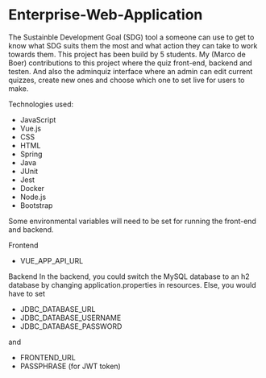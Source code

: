 # Enterprise-Web-Application

The Sustainble Development Goal (SDG) tool a someone can use to get to know what SDG suits them the most and what action they can take to work towards them.
This project has been build by 5 students. My (Marco de Boer) contributions to this project where the quiz front-end, backend and testen. 
And also the adminquiz interface where an admin can edit current quizzes, create new ones and choose which one to set live for users to make.

Technologies used:
- JavaScript
- Vue.js
- CSS
- HTML
- Spring
- Java
- JUnit
- Jest
- Docker
- Node.js
- Bootstrap

Some environmental variables will need to be set for running the front-end and backend.

Frontend
- VUE_APP_API_URL 

Backend
In the backend, you could switch the MySQL database to an h2 database by changing application.properties in resources.
Else, you would have to set
- JDBC_DATABASE_URL
- JDBC_DATABASE_USERNAME
- JDBC_DATABASE_PASSWORD

and 
- FRONTEND_URL
- PASSPHRASE (for JWT token)
